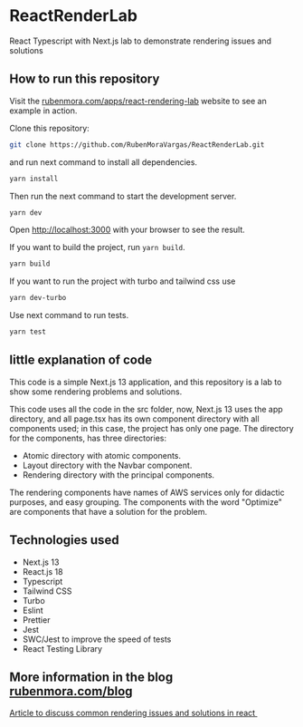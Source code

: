 # ReactRenderLab
React Typescript with Next.js lab to demonstrate rendering issues and solutions

## How to run this repository

Visit the [rubenmora.com/apps/react-rendering-lab](https://rubenmora.com/apps/react-rendering-lab) website to see an example in action.

Clone this repository:

```bash 
git clone https://github.com/RubenMoraVargas/ReactRenderLab.git
```

and run next command to install all dependencies.

```bash
yarn install 
```

Then run the next command to start the development server.

```bash
yarn dev 
```

Open [http://localhost:3000](http://localhost:3000) with your browser to see the result.

If you want to build the project, run `yarn build`.
```bash
yarn build 
```

If you want to run the project with turbo and tailwind css use
```bash
yarn dev-turbo 
```

Use next command to run tests.
```bash
yarn test 
```

## little explanation of code
This code is a simple Next.js 13 application, and this repository is a lab to show some rendering problems and solutions. 

This code uses all the code in the src folder, now, Next.js 13 uses the app directory, and all page.tsx has its own component directory with all components used; in this case, the project has only one page. The directory for the components, has three directories: 
- Atomic directory with atomic components.
- Layout directory with the Navbar component.
- Rendering directory with the principal components.

The rendering components have names of AWS services only for didactic purposes, and easy grouping. The components with the word "Optimize" are components that have a solution for the problem.

## Technologies used
- Next.js 13
- React.js 18
- Typescript
- Tailwind CSS
- Turbo
- Eslint
- Prettier
- Jest
- SWC/Jest to improve the speed of tests
- React Testing Library

## More information in the blog [rubenmora.com/blog](https://rubenmora.com/blog)
[Article to discuss common rendering issues and solutions in react ](https://rubenmora.com/blog/react-rendering-lab)
